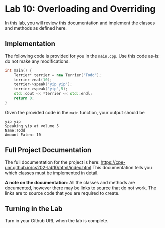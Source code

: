 # Lab 10: Overloading and Overriding

In this lab, you will review this documentation and implement
the classes and methods as defined here.

## Implementation

The following code is provided for you in the `main.cpp`. Use this
code as-is: do not make any modifications.

~~~cpp
int main() {
    Terrier* terrier = new Terrier("Todd");
    terrier->eat(10);
    terrier->speak("yip yip");
    terrier->speak("yip",5);
    std::cout << *terrier << std::endl;
    return 0;
}
~~~

Given the provided code in the `main` function, your output should be

    yip yip
    Speaking yip at volume 5
    Name:Todd
    Amount Eaten: 10


## Full Project Documentation
The full documentation for the project is here: https://cpe-unr.github.io/cs202-lab10/html/index.html
This documentation tells you which classes must be implemented in detail.

__A note on the documentation__: All the classes and methods are documented, however there may be links to source that do not work. The links are to source
code that you are required to create.

## Turning in the Lab

Turn in your Github URL when the lab is complete.
